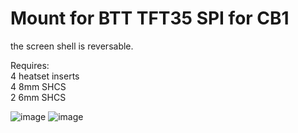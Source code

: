 # Mount for BTT TFT35 SPI for CB1 

the screen shell is reversable.

Requires:  
4 heatset inserts  
4 8mm SHCS  
2 6mm SHCS  

![image](https://user-images.githubusercontent.com/5184392/219297971-88e6637f-d711-4b71-b778-1974fdc4fb58.png)
![image](https://user-images.githubusercontent.com/5184392/219298362-9a5a3cfe-46da-4252-b0c3-e27f15276a82.png)

